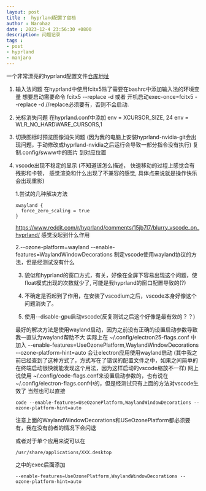 ```yaml
---
layout: post
title :  hyprland配置了留档
author : Narohaz
date : 2023-12-4 23:56:30 +0800
description: 问题记录
tags : 
- post
- hyprland
- manjaro
---
```



一个非常漂亮的hyprland配置文件[仓库地址](https://github.com/prasanthrangan/hyprdots)

1. 输入法问题
在hyprland中使用fcitx5除了需要在bashrc中添加输入法的环境变量
想要启动需要命令
fcitx5 --replace -d 
或者 开机启动exec-once=fcitx5 --replace -d //replace必须要有，否则不会启动.

2. 光标消失问题
在hyprland.conf中添加
env = XCURSOR_SIZE, 24
env = WLR_NO_HARDWARE_CURSORS,1

3. 切换图标时预览图像消失问题
(因为我的电脑上安装hyprland-nvidia-git会出现问题，手动修改成hyprland-nvidia之后运行会导致一部分指令没有执行)
复制.config/swww中的图片 到对应位置

4. vscode出现不稳定的显示
(不知道该怎么描述， 快速移动的过程上感觉会有残影和卡顿， 感觉渲染和什么出现了不兼容的感觉, 具体点来说就是操作快乐会出现重影)

      1.尝试的几种解决方法
      ```
      xwayland {
        force_zero_scaling = true
      }
      ```
      https://www.reddit.com/r/hyprland/comments/15jb7l7/blurry_vscode_on_hyprland/
      感觉没起到什么作用

      2.--ozone-platform=wayland --enable-features=WaylandWindowDecorations
      制定vscode使用wayland协议的方法，但是经测试没有什么

      3. 貌似和hyprland的窗口方式，有关，好像在全屏下容易出现这个问题，使float模式出现的次数就少了, 可能是我hyprland的窗口配置导致的(?)

      4. 不确定是否起到了作用，在安装了vscodium之后，vscode本身好像这个问题消失了。
      5. 使用--disable-gpu启动vscode(反复测试之后这个好像是最有效的？？)


      最好的解决方法是使用wayland启动，因为之前没有正确的设置启动参数导致我一直认为wayland帮助不大
      实际上在
      ~/.config/electron25-flags.conf 中加入
      --enable-features=UseOzonePlatform,WaylandWindowDecorations --ozone-platform-hint=auto 
      会让electron应用使用wayland启动
      (其中我之前已经查到了这种方式了，方式写在了错误的配置文件之中，如果之间简单的在终端启动很快就能发现这个用法，因为这样启动的vscode缩放不一样)
      网上说使用 ~/.config/code-flags.conf来设置启动参数的，也有说在~/.config/electron-flags.conf中的，但是经测试只有上面的方法对vscode生效了
      当然也可以直接

      ```
      code --enable-features=UseOzonePlatform,WaylandWindowDecorations --ozone-platform-hint=auto 
      ```
      注意上面的WaylandWindowDecorations和USeOzonePlatform都必须要有，我在没有前者的情况下会闪退

      或者对于单个应用来说可以在
      ```
      /usr/share/applications/XXX.desktop
      ```

      之中的exec后面添加
      ```
      --enable-features=UseOzonePlatform,WaylandWindowDecorations --ozone-platform-hint=auto 
      ```
